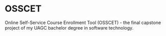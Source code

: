 # OSSCET
Online Self-Service Course Enrollment Tool (OSSCET) - the final capstone project of my UAGC bachelor degree in software technology.

